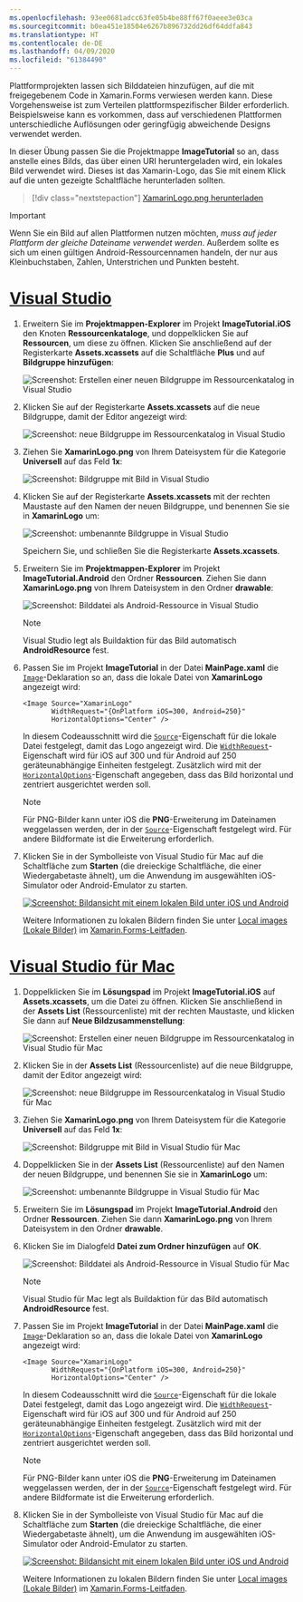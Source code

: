 ```yaml
---
ms.openlocfilehash: 93ee0681adcc63fe05b4be88ff67f0aeee3e03ca
ms.sourcegitcommit: b0ea451e18504e6267b896732dd26df64ddfa843
ms.translationtype: HT
ms.contentlocale: de-DE
ms.lasthandoff: 04/09/2020
ms.locfileid: "61384490"
---
```

Plattformprojekten lassen sich Bilddateien hinzufügen, auf die mit freigegebenem Code in Xamarin.Forms verwiesen werden kann. Diese Vorgehensweise ist zum Verteilen plattformspezifischer Bilder erforderlich. Beispielsweise kann es vorkommen, dass auf verschiedenen Plattformen unterschiedliche Auflösungen oder geringfügig abweichende Designs verwendet werden.

In dieser Übung passen Sie die Projektmappe **ImageTutorial** so an, dass anstelle eines Bilds, das über einen URI heruntergeladen wird, ein lokales Bild verwendet wird. Dieses ist das Xamarin-Logo, das Sie mit einem Klick auf die unten gezeigte Schaltfläche herunterladen sollten.

> [!div class="nextstepaction"]
> [XamarinLogo.png herunterladen](https://raw.githubusercontent.com/xamarin/xamarin-forms-samples/master/UserInterface/PlatformSpecifics/Droid/Resources/drawable/XamarinLogo.png)

> [!IMPORTANT]
> Wenn Sie ein Bild auf allen Plattformen nutzen möchten, *muss auf jeder Plattform der gleiche Dateiname verwendet werden*. Außerdem sollte es sich um einen gültigen Android-Ressourcennamen handeln, der nur aus Kleinbuchstaben, Zahlen, Unterstrichen und Punkten besteht.

# <a name="visual-studio"></a>[Visual Studio](#tab/vswin)

1. Erweitern Sie im **Projektmappen-Explorer** im Projekt **ImageTutorial.iOS** den Knoten **Ressourcenkataloge**, und doppelklicken Sie auf **Ressourcen**, um diese zu öffnen. Klicken Sie anschließend auf der Registerkarte **Assets.xcassets** auf die Schaltfläche **Plus** und auf **Bildgruppe hinzufügen**:

    ![Screenshot: Erstellen einer neuen Bildgruppe im Ressourcenkatalog in Visual Studio](../images/vs/new-image-set.png "Neue Bildgruppe im Ressourcenkatalog")

1. Klicken Sie auf der Registerkarte **Assets.xcassets** auf die neue Bildgruppe, damit der Editor angezeigt wird:

    ![Screenshot: neue Bildgruppe im Ressourcenkatalog in Visual Studio](../images/vs/new-image-set-editor.png "Editor für Bildgruppen im Ressourcenkatalog")

1. Ziehen Sie **XamarinLogo.png** von Ihrem Dateisystem für die Kategorie **Universell** auf das Feld **1x**:

    ![Screenshot: Bildgruppe mit Bild in Visual Studio](../images/vs/image-set-with-image.png "Bildgruppe mit einem Bild")

1. Klicken Sie auf der Registerkarte **Assets.xcassets** mit der rechten Maustaste auf den Namen der neuen Bildgruppe, und benennen Sie sie in **XamarinLogo** um:

    ![Screenshot: umbenannte Bildgruppe in Visual Studio](../images/vs/rename-image-set.png "Umbenannte Bildgruppe")

    Speichern Sie, und schließen Sie die Registerkarte **Assets.xcassets**.

1. Erweitern Sie im **Projektmappen-Explorer** im Projekt **ImageTutorial.Android** den Ordner **Ressourcen**. Ziehen Sie dann **XamarinLogo.png** von Ihrem Dateisystem in den Ordner **drawable**:

    ![Screenshot: Bilddatei als Android-Ressource in Visual Studio](../images/vs/android-resource.png "Lokale Bilddatei im Ordner für Android-Ressourcen")

    > [!NOTE]
    > Visual Studio legt als Buildaktion für das Bild automatisch **AndroidResource** fest.

1. Passen Sie im Projekt **ImageTutorial** in der Datei **MainPage.xaml** die [`Image`](xref:Xamarin.Forms.Editor)-Deklaration so an, dass die lokale Datei von **XamarinLogo** angezeigt wird:

    ```xaml
    <Image Source="XamarinLogo"
           WidthRequest="{OnPlatform iOS=300, Android=250}"
           HorizontalOptions="Center" />
    ```

    In diesem Codeausschnitt wird die [`Source`](xref:Xamarin.Forms.Image.Source)-Eigenschaft für die lokale Datei festgelegt, damit das Logo angezeigt wird. Die [`WidthRequest`](xref:Xamarin.Forms.VisualElement.WidthRequest)-Eigenschaft wird für iOS auf 300 und für Android auf 250 geräteunabhängige Einheiten festgelegt. Zusätzlich wird mit der [`HorizontalOptions`](xref:Xamarin.Forms.View.HorizontalOptions)-Eigenschaft angegeben, dass das Bild horizontal und zentriert ausgerichtet werden soll.

    > [!NOTE]
    > Für PNG-Bilder kann unter iOS die **PNG**-Erweiterung im Dateinamen weggelassen werden, der in der [`Source`](xref:Xamarin.Forms.Image.Source)-Eigenschaft festgelegt wird. Für andere Bildformate ist die Erweiterung erforderlich.

1. Klicken Sie in der Symbolleiste von Visual Studio für Mac auf die Schaltfläche zum **Starten** (die dreieckige Schaltfläche, die einer Wiedergabetaste ähnelt), um die Anwendung im ausgewählten iOS-Simulator oder Android-Emulator zu starten.

    [![Screenshot: Bildansicht mit einem lokalen Bild unter iOS und Android](../images/local-file.png "Bildansicht mit einem lokalen Bild")](../images/local-file-large.png#lightbox "Bildansicht mit einem lokalen Bild")

    Weitere Informationen zu lokalen Bildern finden Sie unter [Local images (Lokale Bilder)](~/xamarin-forms/user-interface/images.md#local-images) im [Xamarin.Forms-Leitfaden](~/xamarin-forms/user-interface/images.md).

# <a name="visual-studio-for-mac"></a>[Visual Studio für Mac](#tab/vsmac)

1. Doppelklicken Sie im **Lösungspad** im Projekt **ImageTutorial.iOS** auf **Assets.xcassets**, um die Datei zu öffnen. Klicken Sie anschließend in der **Assets List** (Ressourcenliste) mit der rechten Maustaste, und klicken Sie dann auf **Neue Bildzusammenstellung**:

    ![Screenshot: Erstellen einer neuen Bildgruppe im Ressourcenkatalog in Visual Studio für Mac](../images/vsmac/new-image-set.png "Neue Bildgruppe im Ressourcenkatalog")

1. Klicken Sie in der **Assets List** (Ressourcenliste) auf die neue Bildgruppe, damit der Editor angezeigt wird:

    ![Screenshot: neue Bildgruppe im Ressourcenkatalog in Visual Studio für Mac](../images/vsmac/new-image-set-editor.png "Editor für Bildgruppen im Ressourcenkatalog")

1. Ziehen Sie **XamarinLogo.png** von Ihrem Dateisystem für die Kategorie **Universell** auf das Feld **1x**:

    ![Screenshot: Bildgruppe mit Bild in Visual Studio für Mac](../images/vsmac/image-set-with-image.png "Bildgruppe mit einem Bild")

1. Doppelklicken Sie in der **Assets List** (Ressourcenliste) auf den Namen der neuen Bildgruppe, und benennen Sie sie in **XamarinLogo** um:

    ![Screenshot: umbenannte Bildgruppe in Visual Studio für Mac](../images/vsmac/rename-image-set.png "Umbenannte Bildgruppe")

1. Erweitern Sie im **Lösungspad** im Projekt **ImageTutorial.Android** den Ordner **Ressourcen**. Ziehen Sie dann **XamarinLogo.png** von Ihrem Dateisystem in den Ordner **drawable**.

1. Klicken Sie im Dialogfeld **Datei zum Ordner hinzufügen** auf **OK**.

    ![Screenshot: Bilddatei als Android-Ressource in Visual Studio für Mac](../images/vsmac/android-resource.png "Lokale Bilddatei im Ordner für Android-Ressourcen")

    > [!NOTE]
    > Visual Studio für Mac legt als Buildaktion für das Bild automatisch **AndroidResource** fest.

1. Passen Sie im Projekt **ImageTutorial** in der Datei **MainPage.xaml** die [`Image`](xref:Xamarin.Forms.Editor)-Deklaration so an, dass die lokale Datei von **XamarinLogo** angezeigt wird:

    ```xaml
    <Image Source="XamarinLogo"
           WidthRequest="{OnPlatform iOS=300, Android=250}"
           HorizontalOptions="Center" />
    ```

    In diesem Codeausschnitt wird die [`Source`](xref:Xamarin.Forms.Image.Source)-Eigenschaft für die lokale Datei festgelegt, damit das Logo angezeigt wird. Die [`WidthRequest`](xref:Xamarin.Forms.VisualElement.WidthRequest)-Eigenschaft wird für iOS auf 300 und für Android auf 250 geräteunabhängige Einheiten festgelegt. Zusätzlich wird mit der [`HorizontalOptions`](xref:Xamarin.Forms.View.HorizontalOptions)-Eigenschaft angegeben, dass das Bild horizontal und zentriert ausgerichtet werden soll.

    > [!NOTE]
    > Für PNG-Bilder kann unter iOS die **PNG**-Erweiterung im Dateinamen weggelassen werden, der in der [`Source`](xref:Xamarin.Forms.Image.Source)-Eigenschaft festgelegt wird. Für andere Bildformate ist die Erweiterung erforderlich.

1. Klicken Sie in der Symbolleiste von Visual Studio für Mac auf die Schaltfläche zum **Starten** (die dreieckige Schaltfläche, die einer Wiedergabetaste ähnelt), um die Anwendung im ausgewählten iOS-Simulator oder Android-Emulator zu starten.

    [![Screenshot: Bildansicht mit einem lokalen Bild unter iOS und Android](../images/local-file.png "Bildansicht mit einem lokalen Bild")](../images/local-file-large.png#lightbox "Bildansicht mit einem lokalen Bild")

    Weitere Informationen zu lokalen Bildern finden Sie unter [Local images (Lokale Bilder)](~/xamarin-forms/user-interface/images.md#local-images) im [Xamarin.Forms-Leitfaden](~/xamarin-forms/user-interface/images.md).
